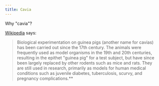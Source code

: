 ```yaml
---
title: Cavia
---
```


Why "cavia"?

[Wikipedia](https://en.wikipedia.org/wiki/Guinea_pig) says:

>Biological experimentation on guinea pigs (another name for cavias) has been carried out since the 17th century.
The animals were frequently used as model organisms in the 19th and 20th centuries, resulting in the epithet "guinea pig" for a test subject, but have since been largely replaced by other rodents such as mice and rats.
They are still used in research, primarily as models for human medical conditions such as juvenile diabetes, tuberculosis, scurvy, and pregnancy complications.**
